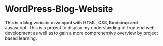 # WordPress-Blog-Website
This is a blog website developed with HTML, CSS, Bootstrap and Javascript. This is a project to display my understanding of frontend web development as well as to gain a more comprehensive overview by project based learning.
